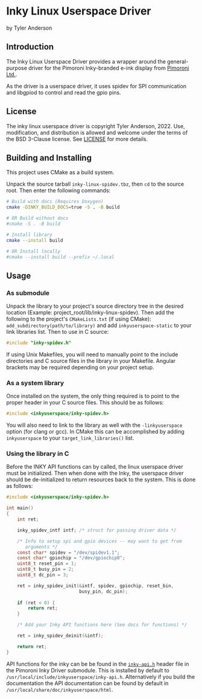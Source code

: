 # Inky Linux Userspace Driver

by Tyler Anderson

## Introduction

The Inky Linux Userspace Driver provides a wrapper around
the general-purpose driver for the Pimoroni Inky-branded e-ink
display from [Pimoroni Ltd.](https://shop.pimoroni.com/).

As the driver is a userspace driver, it uses spidev for SPI
communication and libgpiod to control and read the gpio pins.

## License

The inky linux userspace driver is copyright Tyler Anderson,
2022. Use, modification, and distribution is allowed and
welcome under the terms of the BSD 3-Clause license. See
[LICENSE](LICENSE) for more details.

## Building and Installing

This project uses CMake as a build system.

Unpack the source tarball `inky-linux-spidev.tbz`, then `cd` to
the source root. Then enter the following commands:

``` bash
# Build with docs (Requires Doxygen)
cmake -DINKY_BUILD_DOCS=true -S . -B build

# OR Build without docs
#cmake -S . -B build

# Install library
cmake --install build

# OR Install locally
#cmake --install build --prefix ~/.local
```

## Usage

### As submodule

Unpack the library to your project's source directory tree in the
desired location (Example: project_root/lib/inky-linux-spidev).
Then add the following to the project's `CMakeLists.txt` (if using CMake):
`add_subdirectory(path/to/library)` and add `inkyuserspace-static` to your
link libraries list. Then to use in C source:

``` c
#include "inky-spidev.h"
```

If using Unix Makefiles, you will need to manually point to the include
directories and C source files in the library in your Makefile. Angular
brackets may be required depending on your project setup.

### As a system library

Once installed on the system, the only thing required is to point to the
proper header in your C source files. This should be as follows:

``` c
#include <inkyuserspace/inky-spidev.h>
```

You will also need to link to the library as well with the
`-linkyuserspace` option (for clang or gcc). In CMake this can be
accomplished by adding `inkyuserspace` to your `target_link_libraries()`
list.

### Using the library in C

Before the INKY API functions can by called, the linux userspace driver
must be initialized. Then when done with the Inky, the userspace driver
should be de-initialized to return resources back to the system. This
is done as follows:

``` c
#include <inkyuserspace/inky-spidev.h>

int main()
{
    int ret;

    inky_spidev_intf intf; /* struct for passing driver data */

    /* Info to setup spi and gpio devices -- may want to get from
       arguments */
    const char* spidev = "/dev/spidev1.1";
    const char* gpiochip = "/dev/gpiochip0";
    uint8_t reset_pin = 1;
    uint8_t busy_pin = 2;
    uint8_t dc_pin = 3;

    ret = inky_spidev_init(&intf, spidev, gpiochip, reset_bin,
                           busy_pin, dc_pin);
    
    if (ret < 0) {
        return ret;
    }

    /* Add your Inky API functions here (See docs for functions) */

    ret = inky_spidev_deinit(&intf);

    return ret;
}
```

API functions for the inky can be be found in the
[`inky-api.h`](lib/pimoroni-inky-driver/include/inky-api.h)
header file in the Pimoroni Inky Driver submodule. This is installed
by default to `/usr/local/include/inkyuserspace/inky-api.h`. Alternatively
if you build the documentation the API documentation can be found by default in
`/usr/local/share/doc/inkyuserspace/html`.
